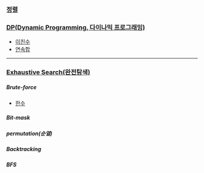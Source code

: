 ### [정렬]()

### [DP(Dynamic Programming, 다이나믹 프로그래밍)](https://github.com/kHeNoTbB/Algorithm/tree/master/DP) 
* [이친수](https://github.com/kHeNoTbB/Algorithm/blob/master/baekjoon/2193.c)
* [연속합](https://github.com/kHeNoTbB/Algorithm/blob/master/baekjoon/1912.c)

---


### [Exhaustive Search(완전탐색)](https://github.com/kHeNoTbB/Algorithm/tree/master/Exhaustive%20Search)
##### Brute-force
* [한수](https://github.com/kHeNoTbB/Algorithm/blob/master/baekjoon/1065.c)
##### Bit-mask
##### permutation(순열)
##### Backtracking
##### BFS
